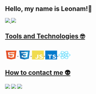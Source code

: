 ## Hello, my name is Leonam!🤙
<div>
  <a href="https://github.com/LeonamJop">
  <img height="150em" src="https://github-readme-stats.vercel.app/api?username=LeonamJop&show_icons=true&theme=dark&include_all_commits=true&count_private=true"/>
  <img height="150em" src="https://github-readme-stats.vercel.app/api/top-langs/?username=LeonamJop&layout=compact&langs_count=7&theme=dark"/>
</div>
  
 <h2>Tools and Technologies 🤓</h2>
  <div style="display: inline_block"><br>
  <img title='HTML' align="center" alt="Leonam-HTML" height="30" width="40" src="https://raw.githubusercontent.com/devicons/devicon/master/icons/html5/html5-original.svg">
  <img align="center" alt="Leonam-CSS" height="30" width="40" src="https://raw.githubusercontent.com/devicons/devicon/master/icons/css3/css3-original.svg">
  <img align="center" alt="Leonam-Js" height="30" width="40" src="https://raw.githubusercontent.com/devicons/devicon/master/icons/javascript/javascript-plain.svg">
  <img align="center" alt="Leonam-Ts" height="30" width="40" src="https://raw.githubusercontent.com/devicons/devicon/master/icons/typescript/typescript-original.svg">
  <img align="center" alt="Leonam-React" height="30" width="40" src="https://raw.githubusercontent.com/devicons/devicon/master/icons/react/react-original.svg">
</div>
  
##
  <h2>How to contact me 👽</h2>
  <div>
    <a href="https://www.linkedin.com/in/leonam-silva/" target="_blank"><img src="https://img.shields.io/badge/-LinkedIn-%230077B5?style=for-the-badge&logo=linkedin&logoColor=white" target="_blank"></a>
  <a href = "mailto:leonam.murilo@gmail.com"><img src="https://img.shields.io/badge/-Gmail-%23333?style=for-the-badge&logo=gmail&logoColor=white" target="_blank"></a>
    <a href="https://instagram.com/leonam.ms" target="_blank"><img src="https://img.shields.io/badge/-Instagram-%23E4405F?style=for-the-badge&logo=instagram&logoColor=white" target="_blank"></a>
</div>
